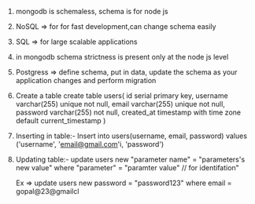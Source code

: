 1. mongodb is schemaless, schema is for node js
2. NoSQL => for for fast development,can change schema easily
3. SQL => for large scalable applications
4. in mongodb schema strictness is present only at the node js level
5. Postgress => define schema, put in data, update the schema as your application changes and perform migration

6. Create a table
   create table users(
   id serial primary key,
   username varchar(255) unique not null,
   email varchar(255) unique not null,
   password varchar(255) not null,
   created_at timestamp with time zone default current_timestamp
   )

7. Inserting in table:-
   Insert into users(username, email, password)
   values ('username', 'email@gmail.com'i, 'password')

8. Updating table:-
   update users
   new "parameter name" = "parameters's new value"
   where "parameter" = "paramter value" // for identifation"

   Ex => update users
         new password = "password123"
         where email = gopal@23@gmailcl
